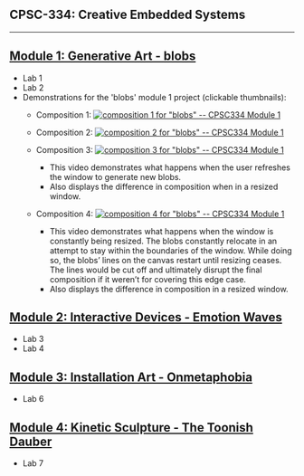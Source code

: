 ## CPSC-334: Creative Embedded Systems

---

[Module 1: Generative Art - blobs](https://github.com/ExzoZbta/CPSC-334/tree/main/module1)
------------------------
  - Lab 1
  - Lab 2
  - Demonstrations for the 'blobs' module 1 project (clickable thumbnails):
    - Composition 1:
    [![composition 1 for "blobs" -- CPSC334 Module 1](https://img.youtube.com/vi/1vs9fKE3NdU/maxresdefault.jpg)](https://www.youtube.com/watch?v=1vs9fKE3NdU)

    - Composition 2:
    [![composition 2 for "blobs" -- CPSC334 Module 1](https://img.youtube.com/vi/JFwGo0NvgpE/maxresdefault.jpg)](https://www.youtube.com/watch?v=JFwGo0NvgpE)

    - Composition 3:
    [![composition 3 for "blobs" -- CPSC334 Module 1](https://img.youtube.com/vi/YcAw0M3TWqk/maxresdefault.jpg)](https://www.youtube.com/watch?v=YcAw0M3TWqk)
        - This video demonstrates what happens when the user refreshes the window to generate new blobs.
        - Also displays the difference in composition when in a resized window.

     - Composition 4:
    [![composition 4 for "blobs" -- CPSC334 Module 1](https://img.youtube.com/vi/jLvRWMoSRmU/maxresdefault.jpg)](https://www.youtube.com/watch?v=jLvRWMoSRmU)
        - This video demonstrates what happens when the window is constantly being resized. The blobs constantly relocate in an attempt to stay within the boundaries of the window. While doing so, the blobs’ lines on the canvas restart until resizing     ceases. The lines would be cut off and ultimately disrupt the final composition if it weren’t for covering this edge case.
        - Also displays the difference in composition in a resized window.

[Module 2: Interactive Devices - Emotion Waves](https://github.com/ExzoZbta/CPSC-334/tree/main/module2)
-----------------------------
  - Lab 3
  - Lab 4

[Module 3: Installation Art - Onmetaphobia](https://github.com/ExzoZbta/CPSC-334/tree/main/module3)
--------------------------
  - Lab 6

[Module 4: Kinetic Sculpture - The Toonish Dauber](https://github.com/ExzoZbta/CPSC-334/tree/main/module4)
---------------------------
  - Lab 7
